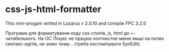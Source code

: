 # css-js-html-formatter
This mini-progam writed in Lazarus v 2.0.10 and compile FPC 3.2.0

Програма для форматування коду css-стилів, js, html до +-читабельного.
На ОС Лінукс не працює контекстне меню миші на полях синтакс-едітів, не знаю чому... (треба кастомізувати  SynEdit)

